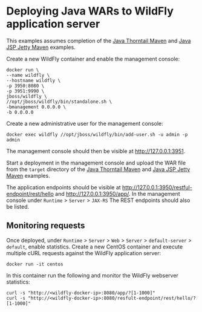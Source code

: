 # Deploying Java WARs to WildFly application server
This examples assumes completion of the [Java Thorntail Maven](../master/thorntail/README.md) and [Java JSP Jetty Maven](../master/maven/README.md) examples.

Create a new WildFly container and enable the management console:
```shell
docker run \
--name wildfly \
--hostname wildfly \
-p 3950:8080 \
-p 3951:9990 \
jboss/wildfly \
//opt/jboss/wildfly/bin/standalone.sh \
-bmanagement 0.0.0.0 \
-b 0.0.0.0
```

Create a new administrative user for the management console:
```shell
docker exec wildfly //opt/jboss/wildfly/bin/add-user.sh -u admin -p admin
```

The management console should then be visible at http://127.0.0.1:3951.

Start a deployment in the management console and upload the WAR file from the ```target``` directory of the [Java Thorntail Maven](../master/thorntail/README.md) and [Java JSP Jetty Maven](../master/maven/README.md) examples.

The application endpoints should be visible at http://127.0.0.1:3950/restful-endpoint/rest/hello and http://127.0.0.1:3950/app/.
In the management console under ```Runtime``` > ```Server``` > ```JAX-RS``` The REST endpoints should also be listed. 

## Monitoring requests
Once deployed, under ```Runtime``` > ```Server``` > ```Web``` > ```Server``` > ```default-server``` > ```default```, enable statistics.
Create a new CentOS container and execute multiple cURL requests against the WildFly application server:
```shell
docker run -it centos
```
In this container run the following and monitor the WildFly webserver statistics:
```shell
curl -s "http://<wildfly-docker-ip>:8080/app/?[1-1000]"
curl -s "http://<wildfly-docker-ip>:8080/resfult-endpoint/rest/hello/?[1-1000]"
```
